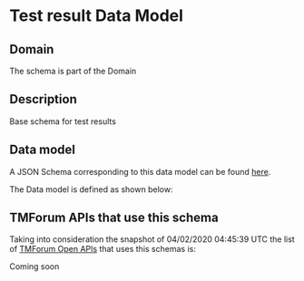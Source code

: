 # Test result Data Model

## Domain

The  schema is part of the  Domain

## Description

Base schema for test results

## Data model

A JSON Schema corresponding to this data model can be found
[here](https://github.com/tmforum-rand/schemas/blob/candidates/Common/TestResult.schema.json).

The Data model is defined as shown below:




## TMForum APIs that use this schema

Taking into consideration the snapshot of 04/02/2020 04:45:39 UTC the list of [TMForum Open APIs](https://www.tmforum.org/open-apis/) that uses this schemas is:

Coming soon